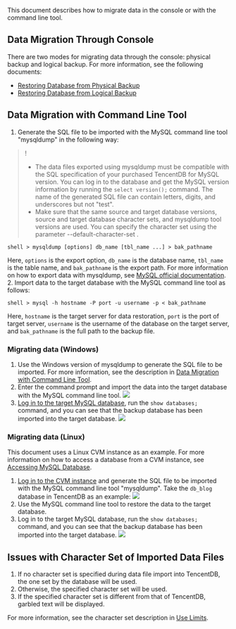 This document describes how to migrate data in the console or with the command line tool.

## Data Migration Through Console
There are two modes for migrating data through the console: physical backup and logical backup. For more information, see the following documents:
- [Restoring Database from Physical Backup](https://intl.cloud.tencent.com/document/product/236/31910)
- [Restoring Database from Logical Backup](https://intl.cloud.tencent.com/document/product/236/31909)

<span id="AA"></span>
## Data Migration with Command Line Tool
1. Generate the SQL file to be imported with the MySQL command line tool "mysqldump" in the following way:
>!
>- The data files exported using mysqldump must be compatible with the SQL specification of your purchased TencentDB for MySQL version. You can log in to the database and get the MySQL version information by running the `select version();` command. The name of the generated SQL file can contain letters, digits, and underscores but not "test".
>- Make sure that the same source and target database versions, source and target database character sets, and mysqldump tool versions are used. You can specify the character set using the parameter  --default-character-set .
>
```
shell > mysqldump [options] db_name [tbl_name ...] > bak_pathname
```
Here, `options` is the export option, `db_name` is the database name, `tbl_name` is the table name, and `bak_pathname` is the export path.
For more information on how to export data with mysqldump, see [MySQL official documentation](https://dev.mysql.com/doc/refman/5.6/en/mysqldump.html).
2. Import data to the target database with the MySQL command line tool as follows:
```
shell > mysql -h hostname -P port -u username -p < bak_pathname
```
Here, `hostname` is the target server for data restoration, `port` is the port of target server, `username` is the username of the database on the target server, and `bak_pathname` is the full path to the backup file.

### Migrating data (Windows)
1. Use the Windows version of mysqldump to generate the SQL file to be imported. For more information, see the description in [Data Migration with Command Line Tool](#AA).
2. Enter the command prompt and import the data into the target database with the MySQL command line tool.
![](https://main.qcloudimg.com/raw/82fece0fed5c61437215836a6a5fdc54.png)
3. [Log in to the target MySQL database](https://dev.mysql.com/doc/refman/5.7/en/connecting.html), run the `show databases;` command, and you can see that the backup database has been imported into the target database.
![](https://main.qcloudimg.com/raw/ac73c7b6cd2dd6682dffce3cb696a3dd.png)

### Migrating data (Linux)
This document uses a Linux CVM instance as an example. For more information on how to access a database from a CVM instance, see <a href="https://intl.cloud.tencent.com/document/product/236/3130" target="_blank">Accessing MySQL Database</a>.

1. [Log in to the CVM instance](https://intl.cloud.tencent.com/document/product/213/2936) and generate the SQL file to be imported with the MySQL command line tool "mysqldump". Take the `db_blog` database in TencentDB as an example:
![](https://main.qcloudimg.com/raw/de40c98620c6fdd96bc7839645b70103.png)
2. Use the MySQL command line tool to restore the data to the target database.
3. Log in to the target MySQL database, run the `show databases;` command, and you can see that the backup database has been imported into the target database.
![](https://main.qcloudimg.com/raw/072f4b0c6f2353cdd1bab1ca9b87a783.png)

## Issues with Character Set of Imported Data Files
1. If no character set is specified during data file import into TencentDB, the one set by the database will be used.
2. Otherwise, the specified character set will be used.
3. If the specified character set is different from that of TencentDB, garbled text will be displayed.

For more information, see the character set description in <a href="https://intl.cloud.tencent.com/document/product/236/7259" target="_blank">Use Limits</a>.


